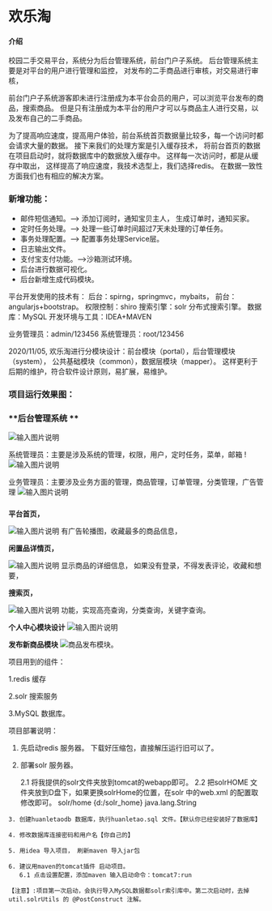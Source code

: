 # 欢乐淘

#### 介绍
校园二手交易平台，系统分为后台管理系统，前台门户子系统。
后台管理系统主要是对平台的用户进行管理和监控，
对发布的二手商品进行审核，对交易进行审核，

前台门户子系统游客即未进行注册成为本平台会员的用户，可以浏览平台发布的商品，搜索商品。
但是只有注册成为本平台的用户才可以与商品主人进行交易，以及发布自己的二手商品。

为了提高响应速度，提高用户体验，前台系统首页数据量比较多，每一个访问时都会请求大量的数据。
接下来我们的处理方案是引入缓存技术， 将前台首页的数据在项目启动时，就将数据库中的数据放入缓存中。 这样每一次访问时，都是从缓存中取出，
这样提高了响应速度，我技术选型上，我们选择redis。 在数据一致性方面我们也有相应的解决方案。


### 新增功能：
- 邮件短信通知。--> 添加订阅时，通知宝贝主人， 生成订单时，通知买家。
- 定时任务处理。--> 处理一些订单时间超过7天未处理的订单任务。
- 事务处理配置。--> 配置事务处理Service层。
- 日志输出文件。
- 支付宝支付功能。-->沙箱测试环境。
- 后台进行数据可视化。
- 后台新增生成代码模块。

平台开发使用的技术有：
后台：spirng，springmvc，mybaits，
前台：angularjs+bootstrap。
权限控制：shiro
搜索引擎：solr 分布式搜索引擎。
数据库：MySQL
开发环境与工具：IDEA+MAVEN

业务管理员：admin/123456
系统管理员：root/123456


2020/11/05, 欢乐淘进行分模块设计：前台模块（portal），后台管理模块（system），
            公共基础模块（common），数据层模块（mapper）。
            这样更利于后期的维护，符合软件设计原则，易扩展，易维护。

### 项目运行效果图：

###  **后台管理系统 **
![输入图片说明](https://images.gitee.com/uploads/images/2020/1008/183522_f85589b1_5362924.png "屏幕截图.png")
 
系统管理员：主要是涉及系统的管理，权限，用户，定时任务，菜单，邮箱
!![输入图片说明](https://images.gitee.com/uploads/images/2020/1008/183555_56d0b3af_5362924.png "屏幕截图.png")

业务管理员：主要涉及业务方面的管理，商品管理，订单管理，分类管理，广告管理
![输入图片说明](https://images.gitee.com/uploads/images/2020/1008/183720_feddd93c_5362924.png "屏幕截图.png")



### 
 **平台首页，** 

![输入图片说明](https://images.gitee.com/uploads/images/2020/0117/001852_1afff768_5362924.png "平台首页.png")
有广告轮播图，收藏最多的商品信息，



 **闲置品详情页，** 

![输入图片说明](https://images.gitee.com/uploads/images/2020/0117/001924_42864fa3_5362924.png "闲置品详情页.png")
显示商品的详细信息， 如果没有登录，不得发表评论，收藏和想要，


 **搜索页，** 

![输入图片说明](https://images.gitee.com/uploads/images/2020/0117/002350_5203f6d0_5362924.png "搜索页.png")
功能，实现高亮查询，分类查询，关键字查询。

 **个人中心模块设计** 
![输入图片说明](https://images.gitee.com/uploads/images/2020/0220/141142_cf83bfa3_5362924.png "personalinfo.png")

 **发布新商品模块** 
![商品发布模块。](https://images.gitee.com/uploads/images/2020/0220/141225_808773c0_5362924.png "personalrele.png")




项目用到的组件：
  
   1.redis 缓存

   2.solr 搜索服务

   3.MySQL 数据库。


项目部署说明：
   1. 先启动redis 服务器。 下载好压缩包，直接解压运行旧可以了。

   2. 部署solr 服务器。

      2.1  将我提供的solr文件夹放到tomcat的webapp即可。 
      2.2  把solrHOME 文件夹放到D盘下，如果更换solrHome的位置，在solr 中的web.xml 的配置取修改即可。
           <env-entry>
                <env-entry-name>solr/home</env-entry-name>
                        <!-- 这里是solrHome文件夹的位置。-->
                <env-entry-value>{d:/solr_home}</env-entry-value>
                <env-entry-type>java.lang.String</env-entry-type>
           </env-entry>

    3. 创建huanletaodb 数据库，执行huanletao.sql 文件。【默认你已经安装好了数据库】

    4. 修改数据库连接密码和用户名【你自己的】

    5. 用idea 导入项目， 刷新maven 导入jar包

    6. 建议用maven的tomcat插件 启动项目。
       6.1 点击设置配置，添加maven 输入启动命令：tomcat7:run

    【注意】:项目第一次启动，会执行导入MySQL数据都solr索引库中。第二次启动时，去掉util.solrUtils 的 @PostConstruct 注解。